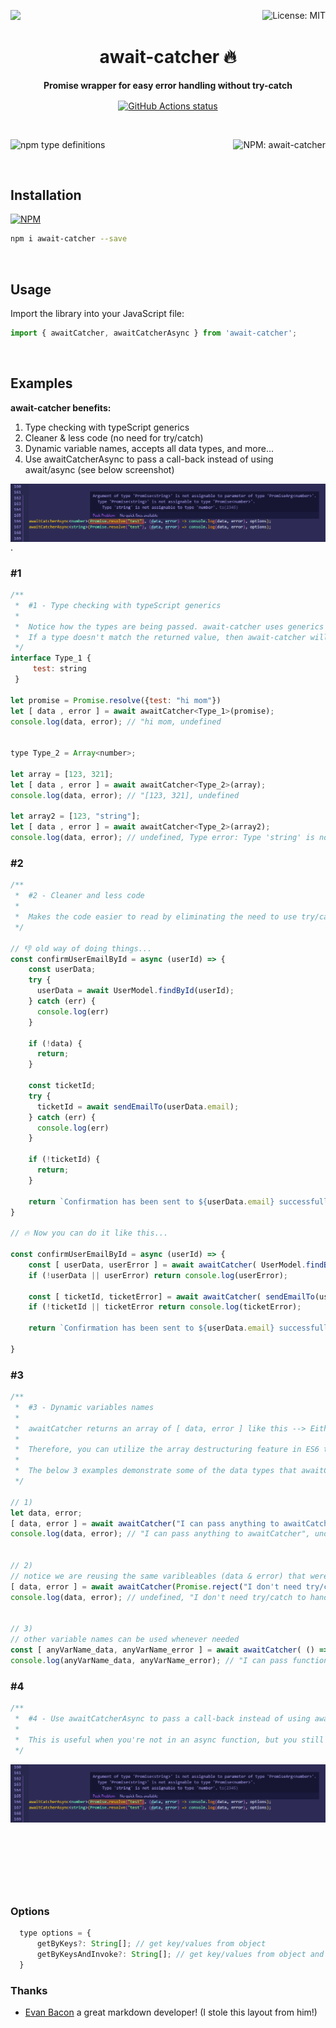 <p>
  <a aria-label="await-catcher" href="https://www.npmjs.com/package/await-catcher">
    <img src="https://img.shields.io/npm/v/await-catcher.svg?style=for-the-badge" target="_blank" />
  </a>
 
 <a align="right" aria-label="await-catcher" href="https://github.com/canaanites/await-catcher/blob/master/LICENSE" target="_blank">
    <img align="right" alt="License: MIT" src="https://img.shields.io/badge/License-MIT-success.svg?style=for-the-badge&color=33CC12" target="_blank" />
  </a>
</p>

<h1 align="center">await-catcher 🔥</h1>

<p align="center">
  <b>Promise wrapper for easy error handling without try-catch</b>
</p>

<p align="center">
  <a align="center" aria-label="Well tested await-catch Library" href="https://github.com/canaanites/await-catcher/actions">
    <img align="center" alt="GitHub Actions status" src="https://github.com/canaanites/await-catcher/workflows/Test%20await%20catcher/badge.svg">
  </a>
</p>

<br>

<p>
  <img alt="npm type definitions" src="https://img.shields.io/npm/types/await-catcher?style=for-the-badge">

  <a align="right" aria-label="NPM await-catcher" href="https://www.npmjs.com/package/await-catcher" target="_blank">
    <img align="right" alt="NPM: await-catcher" src="http://img.shields.io/npm/dm/await-catcher.svg?style=for-the-badge" target="_blank" />
  </a>
<!--- 
  <a aria-label="" href="">
    <img align="right" alt="await-catcher" src="https://img.shields.io/badge/Learn%20more%20on%20our%20blog-lightgray.svg?style=flat-square" target="_blank" />
  </a>
--->
</p>
<br>

<!---
# await-catcher
[![NPM version][npm-image]][npm-url]
[![Downloads][download-image]][npm-url]
[![Actions Status][actions-image]][actions-url]
--->


## Installation
[![NPM](https://nodei.co/npm/await-catcher.png)](https://nodei.co/npm/await-catcher/)
```bash
npm i await-catcher --save
```
<br>

## Usage
Import the library into your JavaScript file:

```js
import { awaitCatcher, awaitCatcherAsync } from 'await-catcher';
```
<br>

## Examples
<b>await-catcher benefits:</b>

 1) Type checking with typeScript generics
 2) Cleaner & less code (no need for try/catch)
 3) Dynamic variable names, accepts all data types, and more...
 4) Use awaitCatcherAsync to pass a call-back instead of using await/async (see below screenshot)

<img align="right" alt="await-catcher example" src="await-catcher-example.PNG" target="_blank" />
.

### #1
```js
/** 
 *  #1 - Type checking with typeScript generics 
 * 
 *  Notice how the types are being passed. await-catcher uses generics to validate the types
 *  If a type doesn't match the returned value, then await-catcher will return a type error at runtime and compile time!
 */
interface Type_1 {
     test: string
 }

let promise = Promise.resolve({test: "hi mom"})
let [ data , error ] = await awaitCatcher<Type_1>(promise);
console.log(data, error); // "hi mom, undefined 


type Type_2 = Array<number>;

let array = [123, 321];
let [ data , error ] = await awaitCatcher<Type_2>(array);
console.log(data, error); // "[123, 321], undefined 

let array2 = [123, "string"];
let [ data , error ] = await awaitCatcher<Type_2>(array2); 
console.log(data, error); // undefined, Type error: Type 'string' is not assignable to type 'number'

```

### #2
```js
/** 
 *  #2 - Cleaner and less code
 *
 *  Makes the code easier to read by eliminating the need to use try/catch
 */

// 👎 old way of doing things...
const confirmUserEmailById = async (userId) => {
    const userData; 
    try {
      userData = await UserModel.findById(userId);
    } catch (err) {
      console.log(err)
    }

    if (!data) {
      return;
    }

    const ticketId; 
    try {
      ticketId = await sendEmailTo(userData.email);
    } catch (err) {
      console.log(err)
    }

    if (!ticketId) {
      return;
    }

    return `Confirmation has been sent to ${userData.email} successfully. The support ticket number is ${ticketId}`;
} 

// 🔥 Now you can do it like this...

const confirmUserEmailById = async (userId) => {
    const [ userData, userError ] = await awaitCatcher( UserModel.findById(userId) );
    if (!userData || userError) return console.log(userError);

    const [ ticketId, ticketError] = await awaitCatcher( sendEmailTo(userData.email) );
    if (!ticketId || ticketError return console.log(ticketError);

    return `Confirmation has been sent to ${userData.email} successfully. The support ticket number is ${ticketId}`;

}
```

### #3
```js
/** 
 *  #3 - Dynamic variables names
 *
 *  awaitCatcher returns an array of [ data, error ] like this --> Either [ undefined, error ] or [ data, undefined ].
 *
 *  Therefore, you can utilize the array destructuring feature in ES6 to name the returned value whatever you like.
 * 
 *  The below 3 examples demonstrate some of the data types that awaitCatcher() can handle
 */
 
// 1)
let data, error;
[ data, error ] = await awaitCatcher("I can pass anything to awaitCatcher :)");
console.log(data, error); // "I can pass anything to awaitCatcher", undefined


// 2)
// notice we are reusing the same varibleables (data & error) that were declared above
[ data, error ] = await awaitCatcher(Promise.reject("I don't need try/catch to handle rejected promises"))
console.log(data, error); // undefined, "I don't need try/catch to handle rejected promises"


// 3)
// other variable names can be used whenever needed
const [ anyVarName_data, anyVarName_error ] = await awaitCatcher( () => Promise.resolve("I can pass functions that return promises") )
console.log(anyVarName_data, anyVarName_error); // "I can pass functions that return promises", undefined

```

### #4
```js
/** 
 *  #4 - Use awaitCatcherAsync to pass a call-back instead of using await/async
 *  
 *  This is useful when you're not in an async function, but you still can use await-catcher
 */
```
<img align="right" alt="await-catcher-example" src="await-catcher-example.PNG" target="_blank" />

```js
/**
 * awaitCatcherAsync is a wrapper for awaitCatcher that accepts a callback instead of aysnc/await
 * @param promise 
 * @param cb 
 * @param options 
 */

awaitCatcherAsync<Array<string>>(
    callToGetData(), 
    (data, error) => this.setState({updateScreenData: data}), 
    options 
  );
```

### Options
```js
  type options = {
      getByKeys?: String[]; // get key/values from object
      getByKeysAndInvoke?: String[]; // get key/values from object and invoke functions
  }
```

### Thanks

- [Evan Bacon](https://github.com/EvanBacon) a great markdown developer! (I stole this layout from him!)


[npm-url]: https://www.npmjs.com/package/await-catcher
[npm-image]: https://img.shields.io/npm/v/await-catcher.svg?style=flat-square

[travis-url]: https://travis-ci.org/scopsy/await-catcher
[travis-image]: https://img.shields.io/travis/scopsy/await-catcher.svg?style=flat-square

[coveralls-url]: https://coveralls.io/r/scopsy/await-catcher
[coveralls-image]: https://img.shields.io/coveralls/scopsy/await-catcher.svg?style=flat-square

[depstat-url]: https://david-dm.org/scopsy/await-catcher
[depstat-image]: https://david-dm.org/scopsy/await-catcher.svg?style=flat-square

[download-image]: http://img.shields.io/npm/dm/await-catcher.svg?style=flat-square

[actions-image]: https://github.com/canaanites/await-catcher/workflows/Test%20await%20catcher/badge.svg
[actions-url]: https://github.com/canaanites/await-catcher/actions
